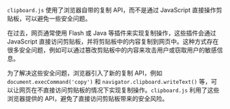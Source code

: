 `clipboard.js` 使用了浏览器自带的复制 API，而不是通过 JavaScript 直接操作剪贴板，可以避免一些安全问题。

在过去，网页通常使用 Flash 或 Java 等插件来实现复制操作，这些插件会通过 JavaScript 直接访问剪贴板，并将剪贴板中的内容复制到网页中。这种方式存在很多安全问题，例如可以通过篡改剪贴板中的内容来攻击用户或窃取用户的敏感信息。

为了解决这些安全问题，浏览器引入了新的复制 API，例如 `document.execCommand('copy')` 和 `navigator.clipboard.writeText()` 等，可以让网页在不直接访问剪贴板的情况下实现复制操作。`clipboard.js` 利用了这些浏览器提供的 API，避免了直接访问剪贴板带来的安全风险。